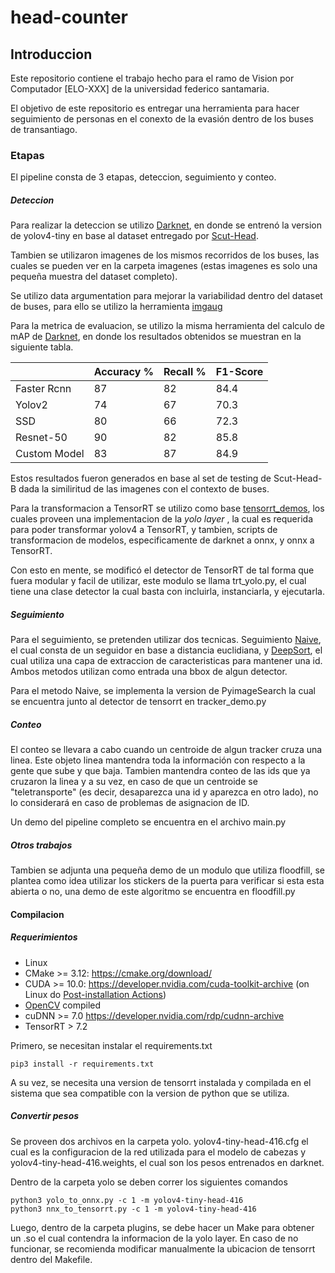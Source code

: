 # head-counter

## Introduccion 

Este repositorio contiene el trabajo hecho para el ramo de Vision por Computador [ELO-XXX] de la universidad federico santamaria.

El objetivo de este repositorio es entregar una herramienta para hacer seguimiento de personas en el conexto de la evasión dentro de los buses de transantiago.

### Etapas

El pipeline consta de 3 etapas, deteccion, seguimiento y conteo.

##### Deteccion

Para realizar la deteccion se utilizo [Darknet](https://github.com/AlexeyAB/darknet), en donde se entrenó la version de yolov4-tiny en base al dataset entregado por [Scut-Head](https://github.com/HCIILAB/SCUT-HEAD-Dataset-Release).

Tambien se utilizaron imagenes de los mismos recorridos de los buses, las cuales se pueden ver en la carpeta imagenes (estas imagenes es solo una pequeña muestra del dataset completo). 

Se utilizo data argumentation para mejorar la variabilidad dentro del dataset de buses, para ello se utilizo la herramienta [imgaug](https://github.com/aleju/imgaug)

Para la metrica de evaluacion, se utilizo la misma herramienta del calculo de mAP de  [Darknet](https://github.com/AlexeyAB/darknet), en donde los resultados obtenidos se muestran en la siguiente tabla.

|              | Accuracy % | Recall % | F1-Score |
|--------------|------------|----------|----------|
| Faster Rcnn  | 87         | 82       | 84.4     |
| Yolov2       | 74         | 67       | 70.3     |
| SSD          | 80         | 66       | 72.3     |
| Resnet-50    | 90         | 82       | 85.8     |
| Custom Model | 83         | 87       | 84.9     |


Estos resultados fueron generados en base al set de testing de Scut-Head-B dada la similiritud de las imagenes con el contexto de buses.

Para la transformacion a TensorRT se utilizo como base [tensorrt_demos](https://github.com/jkjung-avt/tensorrt_demos), los cuales proveen una implementacion de la _yolo layer_ , la cual es requerida para poder transformar yolov4 a TensorRT, y tambien, scripts de transformacion de modelos, especificamente de darknet a onnx, y onnx a TensorRT.

Con esto en mente, se modificó el detector de TensorRT de tal forma que fuera modular y facil de utilizar, este modulo se llama trt_yolo.py, el cual tiene una clase detector la cual basta con incluirla, instanciarla, y ejecutarla.


##### Seguimiento

Para el seguimiento, se pretenden utilizar dos tecnicas. Seguimiento [Naive](https://www.pyimagesearch.com/2018/08/13/opencv-people-counter/), el cual consta de un seguidor en base a distancia euclidiana, y [DeepSort](https://arxiv.org/abs/1703.07402), el cual utiliza una capa de extraccion de caracteristicas para mantener una id. Ambos metodos utilizan como entrada una bbox de algun detector.

Para el metodo Naive, se implementa la version de PyimageSearch la cual se encuentra junto al detector de tensorrt en tracker_demo.py

##### Conteo

El conteo se llevara a cabo cuando un centroide de algun tracker cruza una linea. Este objeto linea mantendra toda la información con respecto a la gente que sube y que baja. Tambien mantendra conteo de las ids que ya cruzaron la linea y a su vez, en caso de que un centroide se "teletransporte" (es decir, desaparezca una id y aparezca en otro lado), no lo considerará en caso de problemas de asignacion de ID. 

Un demo del pipeline completo se encuentra en el archivo main.py


##### Otros trabajos

Tambien se adjunta una pequeña demo de un modulo que utiliza floodfill, se plantea como idea utilizar los stickers de la puerta para verificar si esta esta abierta o no, una demo de este algoritmo se encuentra en floodfill.py


#### Compilacion


##### Requerimientos
* Linux
* CMake >= 3.12: https://cmake.org/download/
* CUDA >= 10.0: https://developer.nvidia.com/cuda-toolkit-archive (on Linux do [Post-installation Actions](https://docs.nvidia.com/cuda/cuda-installation-guide-linux/index.html#post-installation-**actions**))
* [OpenCV](https://opencv.org/releases/) compiled
* cuDNN >= 7.0 https://developer.nvidia.com/rdp/cudnn-archive 
* TensorRT > 7.2



Primero, se necesitan instalar el requirements.txt

```
pip3 install -r requirements.txt
```
A su vez, se necesita una version de tensorrt instalada y compilada en el sistema que sea compatible con la version de python que se utiliza.

##### Convertir pesos


Se proveen dos archivos en la carpeta yolo. yolov4-tiny-head-416.cfg el cual es la configuracion de la red utilizada para el modelo de cabezas y yolov4-tiny-head-416.weights, el cual son los pesos entrenados en darknet.

Dentro de la carpeta yolo se deben correr los siguientes comandos
```
python3 yolo_to_onnx.py -c 1 -m yolov4-tiny-head-416
python3 nnx_to_tensorrt.py -c 1 -m yolov4-tiny-head-416

```

Luego, dentro de la carpeta plugins, se debe hacer un Make para obtener un .so el cual contendra la informacion de la yolo layer. En caso de no funcionar, se recomienda modificar manualmente la ubicacion de tensorrt dentro del Makefile.

